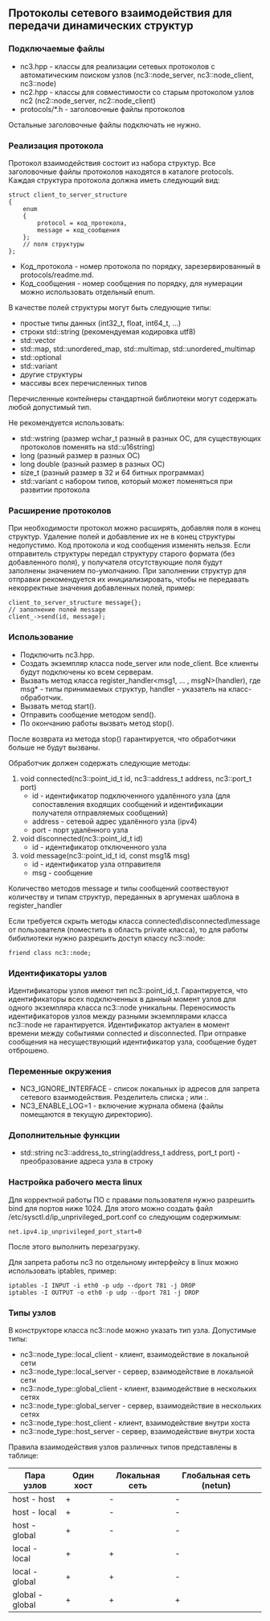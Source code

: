 
## Протоколы сетевого взаимодействия для передачи динамических структур

### Подключаемые файлы

*  nc3.hpp - классы для реализации сетевых протоколов с автоматическим поиском узлов (nc3::node_server, nc3::node_client, nc3::node)
*  nc2.hpp - классы для совместимости со старым протоколом узлов nc2 (nc2::node_server, nc2::node_client)
*  protocols/*.h - заголовочные файлы протоколов

Остальные заголовочные файлы подключать не нужно.

### Реализация протокола

Протокол взаимодействия состоит из набора структур. Все заголовочные файлы протоколов находятся в каталоге protocols. Каждая структура протокола должна иметь следующий вид:
```
struct client_to_server_structure
{
    enum
    {
        protocol = код_протокола,
        message = код_сообщения
    };
    // поля структуры
};
```
* Код_протокола - номер протокола по порядку, зарезервированный в protocols/readme.md. 
* Код_сообщения - номер сообщения по порядку, для нумерации можно использовать отдельный enum.

В качестве полей структуры могут быть следующие типы:
* простые типы данных (int32_t, float, int64_t, ...)
* строки std::string (рекомендуемая кодировка utf8)
* std::vector
* std::map, std::unordered_map, std::multimap, std::unordered_multimap
* std::optional
* std::variant
* другие структуры
* массивы всех перечисленных типов


Перечисленные контейнеры стандартной библиотеки могут содержать любой допустимый тип.

Не рекомендуется использовать:
 * std::wstring (размер wchar_t разный в разных ОС, для существующих протоколов поменять на std::u16string)
 * long (разный размер в разных ОС)
 * long double (разный размер в разных ОС)
 * size_t (разный размер в 32 и 64 битных программах)
 * std::variant с набором типов, который может поменяться при развитии протокола

### Расширение протоколов

При необходимости протокол можно расширять, добавляя поля в конец структур. Удаление полей и добавление их не в конец структуры недопустимо. Код протокола и код сообщения изменять нельзя. Если отправитель структуры передал структуру старого формата (без добавленного поля), у получателя отсутствующие поля будут заполнены значением по-умолчанию. При заполнении структур для отправки рекомендуется их инициализировать, чтобы не передавать некорректные значения добавленных полей, пример:
```
client_to_server_structure message{};
// заполнение полей message
client_->send(id, message);
```

### Использование

* Подключить nc3.hpp.
* Создать экземпляр класса node_server или node_client. Все клиенты будут подключены ко всем серверам.
* Вызвать метод класса register_handler<msg1, ... , msgN>(handler), где msg* - типы принимаемых структур, handler - указатель на класс-обработчик.
* Вызвать метод start().
* Отправить сообщение методом send().
* По окончанию работы вызвать метод stop().

После возврата из метода stop() гарантируется, что обработчики больше не будут вызваны.

Обработчик должен содержать следующие методы:
1. void connected(nc3::point_id_t id, nc3::address_t address, nc3::port_t port)
    * id - идентификатор подключенного удалённого узла (для сопоставления входящих сообщений и идентификации получателя отправляемых сообщений)
    * address - сетевой адрес удалённого узла (ipv4)
    * port - порт удалённого узла
2. void disconnected(nc3::point_id_t id)
   * id - идентификатор отключенного узла
3.  void message(nc3::point_id_t id, const msg1& msg)
     * id - идентификатор узла отправителя
     * msg - сообщение

Количество методов message и типы сообщений соотвествуют количеству и типам структур, переданных в аргуменах шаблона в register_handler

Если требуется скрыть методы класса connected\disconnected\message от пользователя (поместить в область private класса), то для работы бибилиотеки нужно разрешить доступ классу nc3::node:
```
friend class nc3::node;
```

### Идентификаторы узлов

Идентификаторы узлов имеют тип nc3::point_id_t. Гарантируется, что идентификаторы всех подключенных в данный момент узлов для одного экземпляра класса nc3::node уникальны. Переносимость идентификаторов узлов между разными экземплярами класса nc3::node не гарантируется. Идентификатор актуален в момент времени между событиями connected и disconnected. При отправке сообщения на несуществующий идентификатор узла, сообщение будет отброшено.

### Переменные окружения

* NC3_IGNORE_INTERFACE - список локальных ip адресов для запрета сетевого взаимодействия. Резделитель списка ; или :.
* NC3_ENABLE_LOG=1 - включение журнала обмена (файлы помещаются в текущую  директорию).

### Дополнительные функции
* std::string nc3::address_to_string(address_t address, port_t port) - преобразование адреса узла в строку

### Настройка рабочего места linux
Для корректной работы ПО с правами пользователя нужно разрешить bind для портов ниже 1024. Для этого можно создать файл /etc/sysctl.d/ip_unprivileged_port.conf со следующим содержимым:
```
net.ipv4.ip_unprivileged_port_start=0
```
После этого выполнить перезагрузку.

Для запрета работы nc3 по отдельному интерфейсу в linux можно использовать iptables, пример:

```
iptables -I INPUT -i eth0 -p udp --dport 781 -j DROP
iptables -I OUTPUT -o eth0 -p udp --dport 781 -j DROP
```


### Типы узлов
В конструкторе класса nc3::node можно указать тип узла. Допустимые типы:
* nc3::node_type::local_client - клиент, взаимодействие в локальной сети
* nc3::node_type::local_server - сервер, взаимодействие в локальной сети
* nc3::node_type::global_client - клиент, взаимодействие в нескольких сетях
* nc3::node_type::global_server - сервер, взаимодействие в нескольких сетях
* nc3::node_type::host_client - клиент, взаимодействие внутри хоста
* nc3::node_type::host_server - сервер, взаимодействие внутри хоста

Правила взаимодействия узлов различных типов представлены в таблице:

| Пара узлов       | Один хост | Локальная сеть | Глобальная сеть (netun) |
|------------------|-----------|----------------|-------------------------|
| host - host      | +         | -              | -                       | 
| host - local     | +         | -              | -                       | 
| host - global    | +         | -              | -                       | 
| local - local    | +         | +              | -                       | 
| local - global   | +         | +              | -                       | 
| global - global  | +         | +              | +                       | 

